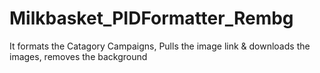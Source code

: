 # Milkbasket_PIDFormatter_Rembg
It formats the Catagory Campaigns, Pulls the image link &amp; downloads the images, removes the background
